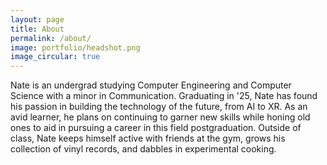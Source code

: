 ```yaml
---
layout: page
title: About
permalink: /about/
image: portfolio/headshot.png
image_circular: true
---
```


Nate is an undergrad studying Computer Engineering and Computer Science with a minor in Communication. Graduating in '25, Nate has found his passion in building the technology of the future, from AI to XR. As an avid learner, he plans on continuing to garner new skills while honing old ones to aid in pursuing a career in this field postgraduation. Outside of class, Nate keeps himself active with friends at the gym, grows his collection of vinyl records, and dabbles in experimental cooking.
